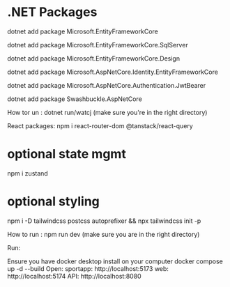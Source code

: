 # .NET Packages
dotnet add package Microsoft.EntityFrameworkCore

dotnet add package Microsoft.EntityFrameworkCore.SqlServer

dotnet add package Microsoft.EntityFrameworkCore.Design

dotnet add package Microsoft.AspNetCore.Identity.EntityFrameworkCore

dotnet add package Microsoft.AspNetCore.Authentication.JwtBearer

dotnet add package Swashbuckle.AspNetCore

How tor un : 
dotnet run/watcj (make sure you're in the right directory)


React packages:
npm i react-router-dom @tanstack/react-query
# optional state mgmt
npm i zustand
# optional styling
npm i -D tailwindcss postcss autoprefixer && npx tailwindcss init -p

How to run :
npm run dev (make sure you are in the right directory)


Run:

Ensure you have docker desktop install on your computer
docker compose up -d --build
Open:
sportapp: http://localhost:5173
web: http://localhost:5174
API: http://localhost:8080


